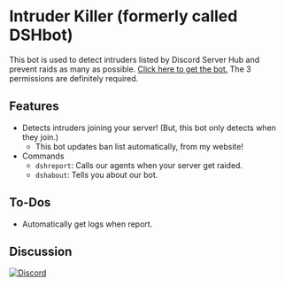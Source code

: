# Intruder Killer (formerly called DSHbot)
This bot is used to detect intruders listed by Discord Server Hub and prevent raids as many as possible. [Click here to get the bot.](https://discordapp.com/oauth2/authorize?client_id=186507386981318657&scope=bot&permissions=13) The 3 permissions are definitely required.

## Features
* Detects intruders joining your server! (But, this bot only detects when they join.)
  * This bot updates ban list automatically, from my website!
* Commands
  * `dshreport`: Calls our agents when your server get raided.
  * `dshabout`: Tells you about our bot.

## To-Dos
* Automatically get logs when report.

## Discussion
[![Discord](https://discordapp.com/api/servers/191999086272970753/widget.png?style=banner2)](http://discord.gg/014UYlML7lk1Fb7tB)
